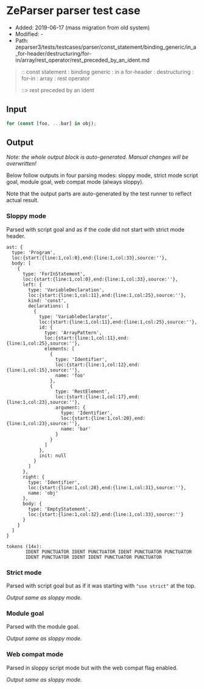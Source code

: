 # ZeParser parser test case

- Added: 2019-06-17 (mass migration from old system)
- Modified: -
- Path: zeparser3/tests/testcases/parser/const_statement/binding_generic/in_a_for-header/destructuring/for-in/array/rest_operator/rest_preceded_by_an_ident.md

> :: const statement : binding generic : in a for-header : destructuring : for-in : array : rest operator
>
> ::> rest preceded by an ident

## Input

`````js
for (const [foo, ...bar] in obj);
`````

## Output

_Note: the whole output block is auto-generated. Manual changes will be overwritten!_

Below follow outputs in four parsing modes: sloppy mode, strict mode script goal, module goal, web compat mode (always sloppy).

Note that the output parts are auto-generated by the test runner to reflect actual result.

### Sloppy mode

Parsed with script goal and as if the code did not start with strict mode header.

`````
ast: {
  type: 'Program',
  loc:{start:{line:1,col:0},end:{line:1,col:33},source:''},
  body: [
    {
      type: 'ForInStatement',
      loc:{start:{line:1,col:0},end:{line:1,col:33},source:''},
      left: {
        type: 'VariableDeclaration',
        loc:{start:{line:1,col:11},end:{line:1,col:25},source:''},
        kind: 'const',
        declarations: [
          {
            type: 'VariableDeclarator',
            loc:{start:{line:1,col:11},end:{line:1,col:25},source:''},
            id: {
              type: 'ArrayPattern',
              loc:{start:{line:1,col:11},end:{line:1,col:25},source:''},
              elements: [
                {
                  type: 'Identifier',
                  loc:{start:{line:1,col:12},end:{line:1,col:15},source:''},
                  name: 'foo'
                },
                {
                  type: 'RestElement',
                  loc:{start:{line:1,col:17},end:{line:1,col:23},source:''},
                  argument: {
                    type: 'Identifier',
                    loc:{start:{line:1,col:20},end:{line:1,col:23},source:''},
                    name: 'bar'
                  }
                }
              ]
            },
            init: null
          }
        ]
      },
      right: {
        type: 'Identifier',
        loc:{start:{line:1,col:28},end:{line:1,col:31},source:''},
        name: 'obj'
      },
      body: {
        type: 'EmptyStatement',
        loc:{start:{line:1,col:32},end:{line:1,col:33},source:''}
      }
    }
  ]
}

tokens (14x):
       IDENT PUNCTUATOR IDENT PUNCTUATOR IDENT PUNCTUATOR PUNCTUATOR
       IDENT PUNCTUATOR IDENT IDENT PUNCTUATOR PUNCTUATOR
`````

### Strict mode

Parsed with script goal but as if it was starting with `"use strict"` at the top.

_Output same as sloppy mode._

### Module goal

Parsed with the module goal.

_Output same as sloppy mode._

### Web compat mode

Parsed in sloppy script mode but with the web compat flag enabled.

_Output same as sloppy mode._
